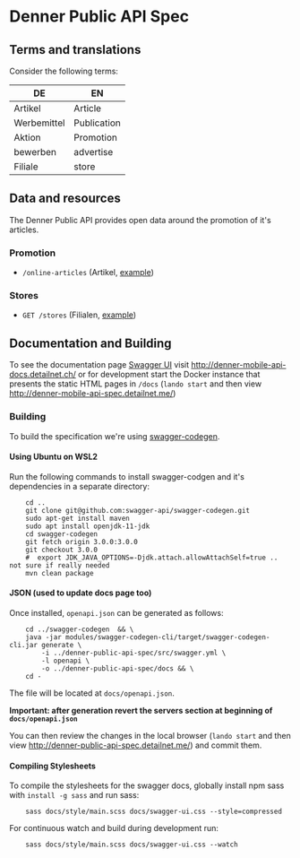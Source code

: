 # Denner Public API Spec

## Terms and translations
Consider the following terms:

| DE          | EN          |
|-------------|-------------|
| Artikel     | Article     |
| Werbemittel | Publication |
| Aktion      | Promotion   |
| bewerben    | advertise   |
| Filiale     | store       |

## Data and resources
The Denner Public API provides open data around the promotion of it's articles.

### Promotion

* `/online-articles` (Artikel, [example](examples/online-articles.json))

### Stores

* `GET /stores` (Filialen, [example](examples/stores.json))

## Documentation and Building

To see the documentation page [Swagger UI](https://swagger.io/tools/swagger-ui/) visit  http://denner-mobile-api-docs.detailnet.ch/ or 
for development start the Docker instance that presents the static HTML pages in `/docs`  (`lando start` and then view http://denner-mobile-api-spec.detailnet.me/)

### Building
To build the specification we're using [swagger-codegen](https://github.com/swagger-api/swagger-codegen).

#### Using Ubuntu on WSL2 
Run the following commands to install swagger-codgen and it's dependencies in a separate directory:

        cd ..
        git clone git@github.com:swagger-api/swagger-codegen.git
        sudo apt-get install maven
        sudo apt install openjdk-11-jdk
        cd swagger-codegen
        git fetch origin 3.0.0:3.0.0
        git checkout 3.0.0
        #  export JDK_JAVA_OPTIONS=-Djdk.attach.allowAttachSelf=true .. not sure if really needed
        mvn clean package

#### JSON (used to update docs page too)
Once installed, `openapi.json` can be generated as follows:

        cd ../swagger-codegen  && \
        java -jar modules/swagger-codegen-cli/target/swagger-codegen-cli.jar generate \
            -i ../denner-public-api-spec/src/swagger.yml \
            -l openapi \
            -o ../denner-public-api-spec/docs && \
        cd -

The file will be located at `docs/openapi.json`.

**Important: after generation revert the servers section at beginning of `docs/openapi.json`**

You can then review the changes in the local browser (`lando start` and then view http://denner-public-api-spec.detailnet.me/) and commit them.

#### Compiling Stylesheets

To compile the stylesheets for the swagger docs, globally install npm sass with `install -g sass` and run sass:

        sass docs/style/main.scss docs/swagger-ui.css --style=compressed

For continuous watch and build during development run:

        sass docs/style/main.scss docs/swagger-ui.css --watch
